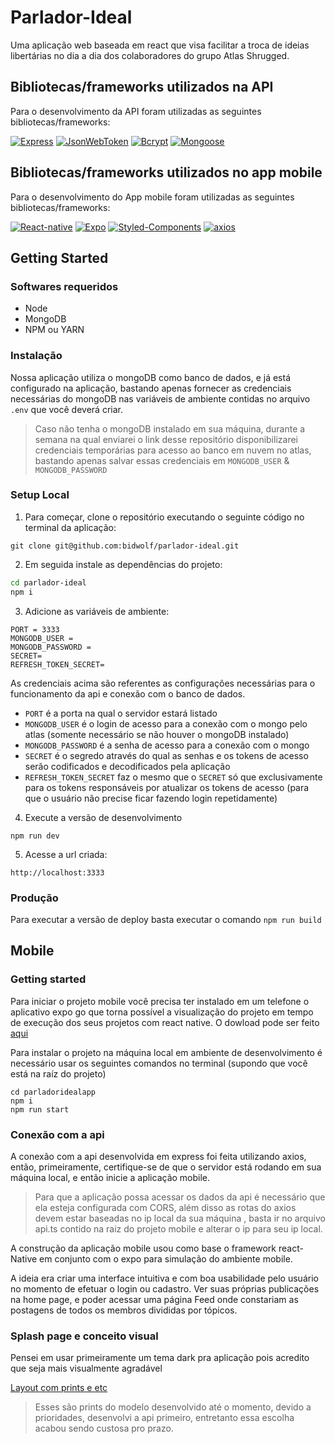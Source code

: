 # Parlador-Ideal
Uma aplicação web baseada em react que visa facilitar a troca de ideias libertárias no dia a dia dos colaboradores do grupo Atlas Shrugged.

## Bibliotecas/frameworks utilizados na API

Para o desenvolvimento da API foram utilizadas as seguintes bibliotecas/frameworks:

[![Express](https://img.shields.io/badge/Express.js-000?style=plastic&logo=express)](http://expressjs.com/)
[![JsonWebToken](https://img.shields.io/badge/jwt-000?style=plastic&logo=jsonwebtokens)](https://jwt.io/introduction/)
[![Bcrypt](https://img.shields.io/badge/bcrypt-000?style=plastic)](https://openbase.com/js/bcrypt/documentation)
[![Mongoose](https://img.shields.io/badge/Mongoose-000?style=plastic&logo=mongodb)](https://openbase.com/js/bcrypt/documentation)

## Bibliotecas/frameworks utilizados no app mobile

Para o desenvolvimento do App mobile foram utilizadas as seguintes bibliotecas/frameworks:

[![React-native](https://img.shields.io/badge/react-61DAFB?style=for-the-badge&logo=express)](https://reactnative.dev/docs/getting-started)
[![Expo](https://img.shields.io/badge/expo-000020?style=for-the-badge&logo=jsonwebtokens)](https://docs.expo.dev/development/getting-started/)
[![Styled-Components](https://img.shields.io/badge/styledcomponents-DB7093?style=for-the-badge)](https://styled-components.com/docs/basics#getting-started)
[![axios](https://img.shields.io/badge/axios-5A29E4?style=for-the-badge&logo=mongodb)](https://axios-http.com/ptbr/docs/api_intro)

## Getting Started

### Softwares requeridos

- Node
- MongoDB
- NPM ou YARN

### Instalação

Nossa aplicação utiliza o mongoDB como banco de dados, e já está configurado na aplicação, bastando apenas fornecer as credenciais necessárias do mongoDB nas variáveis de ambiente contidas no arquivo `.env` que você deverá criar.
>Caso não tenha o mongoDB instalado em sua máquina, durante a semana na qual enviarei o link desse repositório disponibilizarei credenciais temporárias para acesso ao banco em nuvem no atlas, bastando apenas salvar essas credenciais em `MONGODB_USER` & `MONGODB_PASSWORD`
### Setup Local

1. Para começar, clone o repositório executando o seguinte código no terminal da aplicação:
```shell
git clone git@github.com:bidwolf/parlador-ideal.git
```
2. Em seguida instale as dependências do projeto:
```bash
cd parlador-ideal
npm i
```
3. Adicione as variáveis de ambiente:
```env
PORT = 3333
MONGODB_USER =
MONGODB_PASSWORD = 
SECRET=
REFRESH_TOKEN_SECRET=
```
As credenciais acima são referentes as configurações necessárias para o funcionamento da api e conexão com o banco de dados.

* `PORT` é a porta na qual o servidor estará listado
* `MONGODB_USER` é o login de acesso para a conexão com o mongo pelo atlas (somente necessário se não houver o mongoDB instalado)
* `MONGODB_PASSWORD` é a senha de acesso para a conexão com o mongo
* `SECRET` é o segredo através do qual as senhas e os tokens de acesso serão codificados e decodificados pela aplicação
* `REFRESH_TOKEN_SECRET` faz o mesmo que o `SECRET` só que exclusivamente para os tokens responsáveis por atualizar os tokens de acesso (para que o usuário não precise ficar fazendo login repetidamente)

4. Execute a versão de desenvolvimento
```shell
npm run dev
```
5. Acesse a url criada:
```shell
http://localhost:3333
```
### Produção

Para executar a versão de deploy basta executar o comando 
`npm run build`

## Mobile 

### Getting started

Para iniciar o projeto mobile você precisa ter instalado em um telefone o aplicativo expo go que torna possível a visualização do projeto em tempo de execução dos seus projetos com react native. O dowload pode ser feito [aqui](https://play.google.com/store/apps/details?id=host.exp.exponent&referrer=www)

Para instalar o projeto na máquina local em ambiente de desenvolvimento é necessário usar os seguintes comandos no terminal (supondo que você está na raíz do projeto)

```shell
cd parladoridealapp
npm i
npm run start

```


### Conexão com a api

A conexão com a api desenvolvida em express foi feita utilizando axios, então, primeiramente, certifique-se de que o servidor está rodando em sua máquina local, e então inicie a aplicação mobile.
> Para que a aplicação possa acessar os dados da api é necessário que ela esteja configurada com CORS, além disso as rotas do axios devem estar baseadas no ip local da sua máquina , basta ir no arquivo api.ts contido na raiz do projeto mobile e alterar o ip para seu ip local.

A construção da aplicação mobile usou como base o framework react-Native em conjunto com o expo para simulação do ambiente mobile.

A ideia era criar uma interface intuitiva e com boa usabilidade pelo usuário no momento de efetuar o login ou cadastro.
Ver suas próprias publicações na home page, e poder acessar uma página Feed onde constariam as postagens de todos os membros divididas por tópicos.

### Splash page e conceito visual

Pensei em usar primeiramente um tema dark pra aplicação pois acredito que seja mais visualmente agradável

[Layout com prints e etc](https://www.figma.com/file/ACHqWB4cueur6Q5mUlrliB/Expo-App-Icon-%26-Splash-(Community)?node-id=0%3A1)

> Esses são prints do modelo desenvolvido até o momento, devido a prioridades, desenvolvi a api primeiro, entretanto essa escolha acabou sendo custosa pro prazo.
